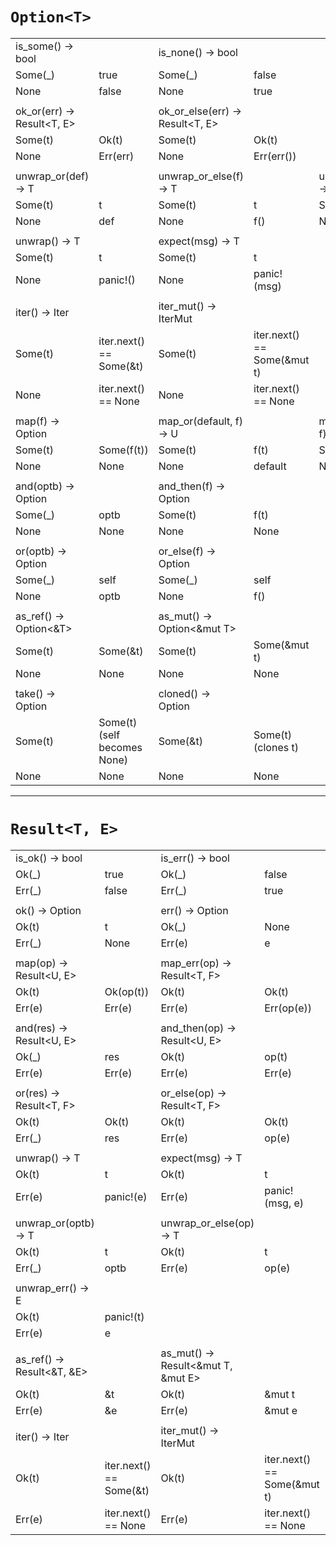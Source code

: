 # `Option<T>`

|                            |                             |                                 |                             |                              |              |
|----------------------------|-----------------------------|---------------------------------|-----------------------------|------------------------------|--------------|
| is_some() -> bool          |                             | is_none() -> bool               |                             |                              |              |
| Some(_)                    | true                        | Some(_)                         | false                       |                              |              |
| None                       | false                       | None                            | true                        |                              |              |
|                            |                             |                                 |                             |                              |              |
| ok_or(err) -> Result<T, E> |                             | ok_or_else(err) -> Result<T, E> |                             |                              |              |
| Some(t)                    | Ok(t)                       | Some(t)                         | Ok(t)                       |                              |              |
| None                       | Err(err)                    | None                            | Err(err())                  |                              |              |
|                            |                             |                                 |                             |                              |              |
| unwrap_or(def) -> T        |                             | unwrap_or_else(f) -> T          |                             | unwrap_or_default() -> T     |              |
| Some(t)                    | t                           | Some(t)                         | t                           | Some(t)                      | t            |
| None                       | def                         | None                            | f()                         | None                         | T::default() |
|                            |                             |                                 |                             |                              |              |
| unwrap() -> T              |                             | expect(msg) -> T                |                             |                              |              |
| Some(t)                    | t                           | Some(t)                         | t                           |                              |              |
| None                       | panic!()                    | None                            | panic!(msg)                 |                              |              |
|                            |                             |                                 |                             |                              |              |
| iter() -> Iter<T>          |                             | iter_mut() -> IterMut<T>        |                             |                              |              |
| Some(t)                    | iter.next() == Some(&t)     | Some(t)                         | iter.next() == Some(&mut t) |                              |              |
| None                       | iter.next() == None         | None                            | iter.next() == None         |                              |              |
|                            |                             |                                 |                             |                              |              |
| map(f) -> Option<U>        |                             | map_or(default, f) -> U         |                             | map_or_else(default, f) -> U |              |
| Some(t)                    | Some(f(t))                  | Some(t)                         | f(t)                        | Some(t)                      | f(t)         |
| None                       | None                        | None                            | default                     | None                         | default()    |
|                            |                             |                                 |                             |                              |              |
| and(optb) -> Option<U>     |                             | and_then(f) -> Option<U>        |                             |                              |              |
| Some(_)                    | optb                        | Some(t)                         | f(t)                        |                              |              |
| None                       | None                        | None                            | None                        |                              |              |
|                            |                             |                                 |                             |                              |              |
| or(optb) -> Option<T>      |                             | or_else(f) -> Option<T>         |                             |                              |              |
| Some(_)                    | self                        | Some(_)                         | self                        |                              |              |
| None                       | optb                        | None                            | f()                         |                              |              |
|                            |                             |                                 |                             |                              |              |
| as_ref() -> Option<&T>     |                             | as_mut() -> Option<&mut T>      |                             |                              |              |
| Some(t)                    | Some(&t)                    | Some(t)                         | Some(&mut t)                |                              |              |
| None                       | None                        | None                            | None                        |                              |              |
|                            |                             |                                 |                             |                              |              |
| take() -> Option<T>        |                             | cloned() -> Option<T>           |                             |                              |              |
| Some(t)                    | Some(t) (self becomes None) | Some(&t)                        | Some(t) (clones t)          |                              |              |
| None                       | None                        | None                            | None                        |                              |              |

---

# `Result<T, E>`

|                            |                         |                                    |                             |                              |              |
|----------------------------|-------------------------|------------------------------------|-----------------------------|------------------------------|--------------|
| is_ok() -> bool            |                         | is_err() -> bool                   |                             |                              |              |
| Ok(_)                      | true                    | Ok(_)                              | false                       |                              |              |
| Err(_)                     | false                   | Err(_)                             | true                        |                              |              |
|                            |                         |                                    |                             |                              |              |
| ok() -> Option<T>          |                         | err() -> Option<E>                 |                             |                              |              |
| Ok(t)                      | t                       | Ok(_)                              | None                        |                              |              |
| Err(_)                     | None                    | Err(e)                             | e                           |                              |              |
|                            |                         |                                    |                             |                              |              |
| map(op) -> Result<U, E>    |                         | map_err(op) -> Result<T, F>        |                             |                              |              |
| Ok(t)                      | Ok(op(t))               | Ok(t)                              | Ok(t)                       |                              |              |
| Err(e)                     | Err(e)                  | Err(e)                             | Err(op(e))                  |                              |              |
|                            |                         |                                    |                             |                              |              |
| and(res) -> Result<U, E>   |                         | and_then(op) -> Result<U, E>       |                             |                              |              |
| Ok(_)                      | res                     | Ok(t)                              | op(t)                       |                              |              |
| Err(e)                     | Err(e)                  | Err(e)                             | Err(e)                      |                              |              |
|                            |                         |                                    |                             |                              |              |
| or(res) -> Result<T, F>    |                         | or_else(op) -> Result<T, F>        |                             |                              |              |
| Ok(t)                      | Ok(t)                   | Ok(t)                              | Ok(t)                       |                              |              |
| Err(_)                     | res                     | Err(e)                             | op(e)                       |                              |              |
|                            |                         |                                    |                             |                              |              |
| unwrap() -> T              |                         | expect(msg) -> T                   |                             |                              |              |
| Ok(t)                      | t                       | Ok(t)                              | t                           |                              |              |
| Err(e)                     | panic!(e)               | Err(e)                             | panic!(msg, e)              |                              |              |
|                            |                         |                                    |                             |                              |              |
| unwrap_or(optb) -> T       |                         | unwrap_or_else(op) -> T            |                             | unwrap_or_default(self) -> T |              |
| Ok(t)                      | t                       | Ok(t)                              | t                           | Ok(t)                        | t            |
| Err(_)                     | optb                    | Err(e)                             | op(e)                       | Err(e)                       | T::default() |
|                            |                         |                                    |                             |                              |              |
| unwrap_err() -> E          |                         |                                    |                             |                              |              |
| Ok(t)                      | panic!(t)               |                                    |                             |                              |              |
| Err(e)                     | e                       |                                    |                             |                              |              |
|                            |                         |                                    |                             |                              |              |
| as_ref() -> Result<&T, &E> |                         | as_mut() -> Result<&mut T, &mut E> |                             |                              |              |
| Ok(t)                      | &t                      | Ok(t)                              | &mut t                      |                              |              |
| Err(e)                     | &e                      | Err(e)                             | &mut e                      |                              |              |
|                            |                         |                                    |                             |                              |              |
| iter() -> Iter<T>          |                         | iter_mut() -> IterMut<T>           |                             |                              |              |
| Ok(t)                      | iter.next() == Some(&t) | Ok(t)                              | iter.next() == Some(&mut t) |                              |              |
| Err(e)                     | iter.next() == None     | Err(e)                             | iter.next() == None         |                              |              |
